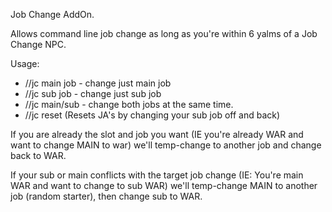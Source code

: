 Job Change AddOn.

Allows command line job change as long as you're within 6 yalms of a Job Change NPC. 

Usage:
* //jc main job - change just main job
* //jc sub job - change just sub job
* //jc main/sub - change both jobs at the same time.
* //jc reset   (Resets JA's by changing your sub job off and back)


If you are already the slot and job you want (IE you're already WAR and want to change MAIN to war) we'll temp-change to another job and change back to WAR.

If your sub or main conflicts with the target job change (IE: You're main WAR and want to change to sub WAR) we'll temp-change MAIN to another job (random starter), then change sub to WAR.
